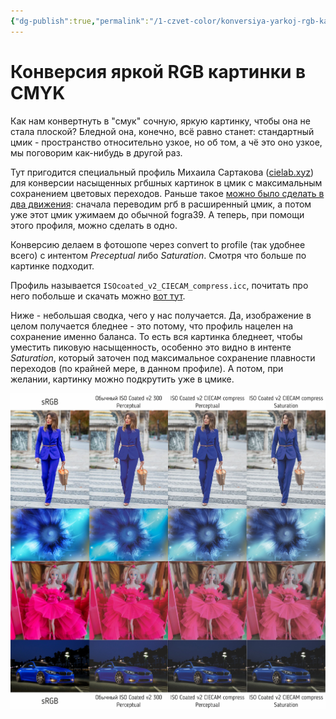 ```yaml
---
{"dg-publish":true,"permalink":"/1-czvet-color/konversiya-yarkoj-rgb-kartinki-v-cmyk/","created":"2023-10-09T12:57:03.979+07:00","updated":"2023-10-19T02:04:55.883+07:00"}
---
```


# Конверсия яркой RGB картинки в CMYK

Как нам конвертнуть в "смук" сочную, яркую картинку, чтобы она не стала плоской? Бледной она, конечно, всё равно станет: стандартный цмик - пространство относительно узкое, но об том, а чё это оно узкое, мы поговорим как-нибудь в другой раз.  
  
Тут пригодится специальный профиль Михаила Сартакова ([cielab.xyz](https://cielab.xyz/)) для конверсии насыщенных ргбшных картинок в цмик с максимальным сохранением цветовых переходов. Раньше такое [можно было сделать в два движения](https://www.youtube.com/watch?v=AvCz7CL0hBQ&t=772s): сначала переводим ргб в расширенный цмик, а потом уже этот цмик ужимаем до обычной fogra39. А теперь, при помощи этого профиля, можно сделать в одно.
  
Конверсию делаем в фотошопе через convert to profile (так удобнее всего) с интентом *Preceptual* либо *Saturation*. Смотря что больше по картинке подходит.  
  
Профиль называется `ISOcoated_v2_CIECAM_compress.icc`, почитать про него побольше и скачать можно [вот тут](https://cielab.xyz/forum/viewtopic.php?t=710).
  
Ниже - небольшая сводка, чего у нас получается. Да, изображение в целом получается бледнее - это потому, что профиль нацелен на сохранение именно баланса. То есть вся картинка бледнеет, чтобы уместить пиковую насыщенность, особенно это видно в интенте *Saturation*, который заточен под максимальное сохранение плавности переходов (по крайней мере, в данном профиле). А потом, при желании, картинку можно подкрутить уже в цмике.

![](/img/user/assets/profile-CIECAM-compress.jpg)